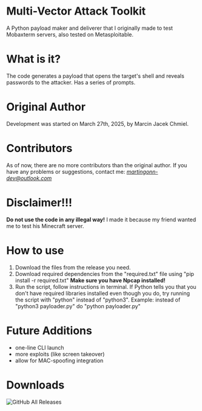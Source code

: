 # Multi-Vector Attack Toolkit
A Python payload maker and deliverer that I originally made to test Mobaxterm servers, also tested on Metasploitable.
# What is it?
The code generates a payload that opens the target's shell and reveals passwords to the attacker. Has a series of prompts.
# Original Author 
Development was started on March 27th, 2025, by Marcin Jacek Chmiel.
# Contributors 
As of now, there are no more contributors than the original author.
If you have any problems or suggestions, contact me: *martingonn-dev@outlook.com*
# Disclaimer!!!
**Do not use the code in any illegal way!** I made it because my friend wanted me to test his Minecraft server.
# How to use
1. Download the files from the release you need.
2. Download required dependencies from the "required.txt" file using "pip install -r required.txt"
   **Make sure you have Npcap installed!**
4. Run the script, follow instructions in terminal.
   If Python tells you that you don't have required libraries installed even though you do, try running the script with "python" instead of "python3". Example: instead of "python3 payloader.py" do "python payloader.py"

# Future Additions
* one-line CLI launch
* more exploits (like screen takeover)
* allow for MAC-spoofing integration

# Downloads
![GitHub All Releases](https://img.shields.io/github/downloads/Martingonn/Mobaxterm-Payloader/total)
